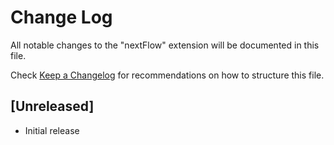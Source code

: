 # Change Log

All notable changes to the "nextFlow" extension will be documented in this file.

Check [Keep a Changelog](http://keepachangelog.com/) for recommendations on how to structure this file.

## [Unreleased]

- Initial release